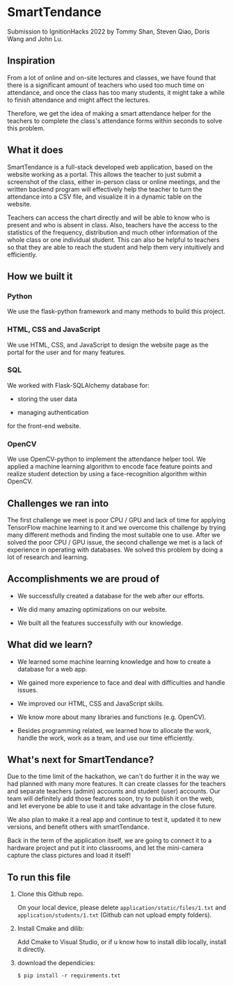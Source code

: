 # SmartTendance

Submission to IgnitionHacks 2022 by Tommy Shan, Steven Qiao, Doris Wang and John Lu.

## Inspiration

From a lot of online and on-site lectures and classes, we have found that there is a significant amount of teachers who used too much time on attendance, and once the class has too many students, it might take a while to finish attendance and might affect the lectures.

Therefore, we get the idea of making a smart attendance helper for the teachers to complete the class's attendance forms within seconds to solve this problem.


## What it does

SmartTendance is a full-stack developed web application, based on the website working as a portal. This allows the teacher to just submit a screenshot of the class, either in-person class or online meetings, and the written backend program will effectively help the teacher to turn the attendance into a CSV file, and visualize it in a dynamic table on the website.

Teachers can access the chart directly and will be able to know who is present and who is absent in class. Also, teachers have the access to the statistics of the frequency, distribution and much other information of the whole class or one individual student. This can also be helpful to teachers so that they are able to reach the student and help them very intuitively and efficiently.

## How we built it

### Python

We use the flask-python framework and many methods to build this project.

### HTML, CSS and JavaScript

We use HTML, CSS, and JavaScript to design the website page as the portal for the user and for many features.

### SQL

We worked with Flask-SQLAlchemy database for:

- storing the user data

- managing authentication

for the front-end website.

### OpenCV

We use OpenCV-python to implement the attendance helper tool. We applied a machine learning algorithm to encode face feature points and realize student detection by using a face-recognition algorithm within OpenCV.

## Challenges we ran into

The first challenge we meet is poor CPU / GPU and lack of time for applying TensorFlow machine learning to it and we overcome this challenge by trying many different methods and finding the most suitable one to use. After we solved the poor CPU / GPU issue, the second challenge we met is a lack of experience in operating with databases. We solved this problem by doing a lot of research and learning.

## Accomplishments we are proud of

- We successfully created a database for the web after our efforts.

- We did many amazing optimizations on our website.

- We built all the features successfully with our knowledge.

## What did we learn?

- We learned some machine learning knowledge and how to create a database for a web app. 

- We gained more experience to face and deal with difficulties and handle issues.

- We improved our HTML, CSS and JavaScript skills.

- We know more about many libraries and functions (e.g. OpenCV).

- Besides programming related, we learned how to allocate the work, handle the work, work as a team, and use our time efficiently.

## What's next for SmartTendance?

Due to the time limit of the hackathon, we can't do further it in the way we had planned with many more features. It can create classes for the teachers and separate teachers (admin) accounts and student (user) accounts. Our team will definitely add those features soon, try to publish it on the web, and let everyone be able to use it and take advantage in the close future.

We also plan to make it a real app and continue to test it, updated it to new versions, and benefit others with smartTendance.

Back in the term of the application itself, we are going to connect it to a hardware project and put it into classrooms, and let the mini-camera capture the class pictures and load it itself!



## To run this file

1. Clone this Github repo.

      On your local device, please delete ```application/static/files/1.txt``` and ```application/students/1.txt``` (Github can not upload empty folders).

2. Install Cmake and dilib:

      Add Cmake to Visual Studio, or if u know how to install dlib locally, install it directly.

3. download the dependicies:

      ```$ pip install -r requirements.txt```
